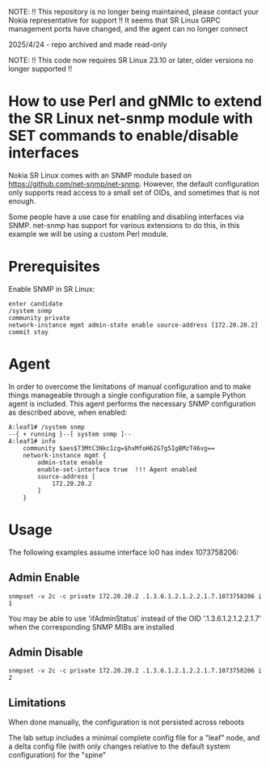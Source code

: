 NOTE: !! This repository is no longer being maintained, please contact your Nokia representative for support !!
It seems that SR Linux GRPC management ports have changed, and the agent can no longer connect

2025/4/24 - repo archived and made read-only

NOTE: !! This code now requires SR Linux 23.10 or later, older versions no longer supported !!

# How to use Perl and gNMIc to extend the SR Linux net-snmp module with SET commands to enable/disable interfaces

Nokia SR Linux comes with an SNMP module based on https://github.com/net-snmp/net-snmp. However, the default configuration only supports read access to a small set of OIDs, and sometimes that is not enough. 

Some people have a use case for enabling and disabling interfaces via SNMP. net-snmp has support for various extensions to do this, in this example we will be using a custom Perl module.

# Prerequisites
Enable SNMP in SR Linux:
````
enter candidate
/system snmp
community private
network-instance mgmt admin-state enable source-address [172.20.20.2]
commit stay
````
# Agent
In order to overcome the limitations of manual configuration and to make things manageable through a single configuration file, a sample Python agent is included.
This agent performs the necessary SNMP configuration as described above, when enabled:
```
A:leaf1# /system snmp                                                                                                                                                                                              
--{ + running }--[ system snmp ]--                                                                                                                                                                                 
A:leaf1# info                                                                                                                                                                                                      
    community $aes$73MtC3Nkc1zg=$hxMfoH62G7g5IgBMzT46vg==
    network-instance mgmt {
        admin-state enable
        enable-set-interface true  !!! Agent enabled
        source-address [
            172.20.20.2
        ]
    }
```

# Usage
The following examples assume interface lo0 has index 1073758206:

## Admin Enable
```
snmpset -v 2c -c private 172.20.20.2 .1.3.6.1.2.1.2.2.1.7.1073758206 i 1
```
You may be able to use 'ifAdminStatus' instead of the OID '.1.3.6.1.2.1.2.2.1.7' when the corresponding SNMP MIBs are installed

## Admin Disable
```
snmpset -v 2c -c private 172.20.20.2 .1.3.6.1.2.1.2.2.1.7.1073758206 i 2
````

## Limitations
When done manually, the configuration is not persisted across reboots

The lab setup includes a minimal complete config file for a "leaf" node, and a delta config file (with only changes relative to the default system configuration) for the "spine"
